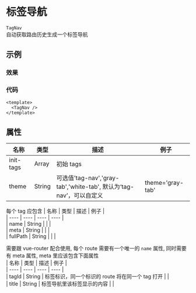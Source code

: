 # 标签导航  
`TagNav`  
自动获取路由历史生成一个标签导航

## 示例  

### 效果
<Demo>
  <TagNavDemo />
</Demo>

### 代码  
```vue
<template>
  <TagNav />
</template>
```

## 属性  
| 名称 | 类型 | 描述 | 例子 |  
| ---- | ---- | ---- | ---- |  
| init-tags | Array | 初始 tags | |  
| theme | String | 可选值'tag-nav','gray-tab','white-tab', 默认为‘tag-nav’，可以自定义 | theme='gray-tab' |
每个 tag 应包含 
| 名称 | 类型 | 描述 | 例子 |  
| ---- | ---- | ---- | ---- |  
| name | String | | |  
| meta | String | | |  
| fullPath | String | | |  

需要跟 vue-router 配合使用, 每个 route 需要有一个唯一的 `name` 属性, 同时需要有 meta 属性, meta 里应该包含下面属性  
| 名称 | 类型 | 描述 | 例子 |  
| ---- | ---- | ---- | ---- |  
| tagId | String | 标签标识，同一个标识的 route 将在同一个 tag 打开 | |  
| title | String | 标签导航里该标签显示的内容 | |  

<Comment />